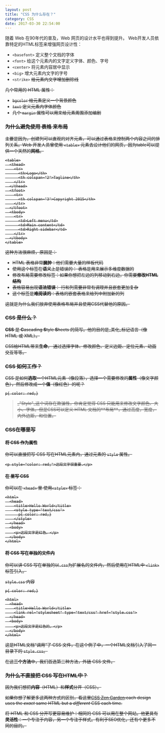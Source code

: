 ```yaml
---
layout: post
title: "CSS 为什么存在？"
category: CSS
date: 2017-03-30 22:54:00
---
```


随着 Web 在90年代的普及，Web 网页的设计水平也得到提升。 Web开发人员依靠特定的HTML标签来增强网页设计性：

* `<basefont>` 定义整个文档的字体
* `<font>` 给这个元素内的文字定义字体、颜色、字号
* `<center>` 将元素内容居中显示
* `<big>` 增大元素内文字的字号
* `<strike>` <strike> 给元素内文字增加删除线 <strike>

几个常用的 HTML 属性：

* `bgcolor` 给元素定义一个背景颜色
* `text` 定义元素内字体颜色
* 几个 `margin` 属性可以用来给元素周围添加编剧

### 为什么避免使用 表格 来布局

主要是因为，创建列可以直观的对齐元素，可以通过表格来控制两个内容之间的排列关系。Web 开发人员曾使用 `<table>` 元素去设计他们的网页，因为table可以提供一个天然的**网格**。

```
<table>
  <thead>
    <tr>
      <th>Logo</th>
      <th colspan="2">Tagline</th>
    </tr>
  </thead>
  <tfoot>
    <tr>
      <th colspan="3">Copyright 2015</th>
    </tr>
  </tfoot>
  <tbody>
    <tr>
      <td>Left menu</td>
      <td>Main content</td>
      <td>Right sidebar</td>
    </tr>
  </tbody>
</table>
```

这种方法很麻烦，原因是：

* HTML 表格非常**臃肿**：他们需要大量的样板代码
* 使用这个标签在**语义**上是错误的： 表格是用来展示多维度数据的
* 修改布局需要修改标签：如果你想把左边的列移动到右边，你需要**修改HTML结构**
* 表格容易出现**语法错误**： 行和列需要非常有调理并且嵌套更加复杂
* 这个标签是**难阅读的**：表格的嵌套表格来给列中附加新的列

这就是为什么我们放弃使用表格布局并且使用CSS代替他的原因。

### CSS 是什么？

**CSS** 是 **C**ascading **S**tyle **S**heets 的简写。他的目的是_美化_标记语言（像 HTML 或 XML）。

CSS给HTML带来**生命**， 通过选择字体、修改颜色、定义边距、定位元素、动画交互等等。

### CSS 如何工作？

CSS 是如何**选取**一个HTML元素（像段落），选择一个需要修改的**属性**（像文字颜色），然后修改成一个**值**（像红色）的呢？

```
p{ color: red;}
```

<blockquote>
_"Style"_这个词存在欺骗性，你肯定觉得 CSS 只能用来修改文字颜色、大小、字体。但是CSS可以定义 HTML 文档的**布局**，通过高度，宽度，内外边距，和位置。
</blockquote>

### CSS在哪里写

#### 将 CSS 作为属性

你可以直接把写 CSS 写在HTML元素内，通过元素的 `style` 属性。

```
<p style="color: red;">这段文字很重要.</p>
```

#### 在 <head> 里写 CSS

你可以在 `<head>` 里 使用`<style>` 标签：

```
<html>
  <head>
    <title>Hello World</title>
    <style type="text/css">
      p{ color: red;}
    </style>
  </head>
  <body>
    <p>这段文字是红色。</p>
  </body>
</html>
```

#### 将 CSS 写在单独的文件内

你可以讲 CSS 写在单独的以`.css`为扩展名的文件内，然后使用在HTML中 `<link>` 标签引入。

`style.css` 内容
```
p{ color: red;}
```

```
<html>
  <head>
    <title>Hello World</title>
    <link rel="stylesheet" type="text/css" href="style.css">
  </head>
  <body>
    <p>这段文字是红色的。</p>
  </body>
</html>
```

这是HTML文档“调用”了 CSS 文件，在这个例子中，一个HTML文档引入了同一目录下的 `style.css`。

在这**三个方法**中，我们首选第三种方法，外链 CSS 文件。

### 为什么不直接把 CSS 写在HTML中？

因为我们想把**内容**（HTML）和**样式**分开（CSS）。

如果你想了解更多这两种方式的区别，看这里[CSS Zen Garden](http://www.csszengarden.com/):each design uses the _exact_ same HTML but a _different_ CSS each time.

将 HTML 和 CSS 分开写更容易维护：相同的 CSS 可以用在整个网站。他更具有**灵活性**：一个专注于内容，另一个专注于样式。有利于SEO优化，还有个更多不同的目的。